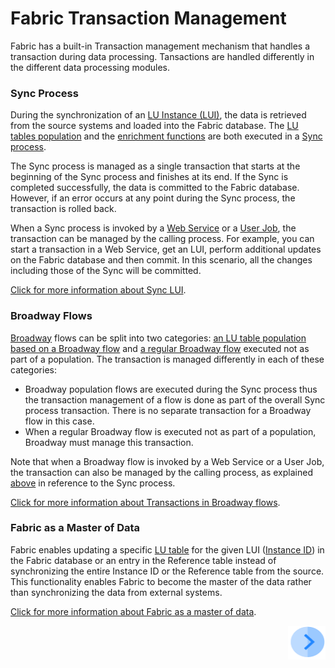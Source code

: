 # Fabric Transaction Management

Fabric has a built-in Transaction management mechanism that handles a transaction during data processing. Tansactions are handled differently in the different data processing modules.

### Sync Process

During the synchronization of an [LU Instance (LUI)](/articles/01_fabric_overview/02_fabric_glossary.md#lui), the data is retrieved from the source systems and loaded into the Fabric database. The [LU tables population](/articles/07_table_population/01_table_population_overview.md) and the [enrichment functions](/articles/10_enrichment_function/01_enrichment_function_overview.md) are both executed in a [Sync process](/articles/01_fabric_overview/02_fabric_glossary.md#sync). 

The Sync process is managed as a single transaction that starts at the beginning of the Sync process and finishes at its end. If the Sync is completed successfully, the data is committed to the Fabric database. However, if an error occurs at any point during the Sync process, the transaction is rolled back.

When a Sync process is invoked by a [Web Service](/articles/15_web_services_and_graphit/01_web_services_overview.md) or a [User Job](/articles/20_jobs_and_batch_services/01_fabric_jobs_overview.md), the transaction can be managed by the calling process. For example, you can start a transaction in a Web Service, get an LUI, perform additional updates on the Fabric database and then commit. In this scenario, all the changes including those of the Sync will be committed.

[Click for more information about Sync LUI](/articles/14_sync_LU_instance/01_sync_LUI_overview.md).

### Broadway Flows

[Broadway](/articles/19_Broadway/01_broadway_overview.md) flows can be split into two categories: [an LU table population based on a Broadway flow](/articles/07_table_population/14_table_population_based_Broadway.md) and [a regular Broadway flow](/articles/19_Broadway/02a_broadway_flow_overview.md) executed not as part of a population. The transaction is managed differently in each of these categories:

* Broadway population flows are executed during the Sync process thus the transaction management of a flow is done as part of the overall Sync process transaction. There is no separate transaction for a Broadway flow in this case.
* When a regular Broadway flow is executed not as part of a population, Broadway must manage this transaction. 

Note that when a Broadway flow is invoked by a Web Service or a User Job, the transaction can also be managed by the calling process, as explained [above](/articles/23_fabric_transactions/01_fabric_transactions_overview.md#sync-process) in reference to the Sync process.

[Click for more information about Transactions in Broadway flows](/articles/19_Broadway/23_transactions.md).

### Fabric as a Master of Data

Fabric enables updating a specific [LU table](/articles/06_LU_tables/01_LU_tables_overview.md) for the given LUI ([Instance ID](/articles/01_fabric_overview/02_fabric_glossary.md#instance-id)) in the Fabric database or an entry in the Reference table instead of synchronizing the entire Instance ID or the Reference table from the source. This functionality enables Fabric to become the master of the data rather than synchronizing the data from external systems.

[Click for more information about Fabric as a master of data](02_fabric_master_of_data.md).



[<img align="right" width="60" height="54" src="/articles/images/Next.png">](02_fabric_master_of_data.md)



